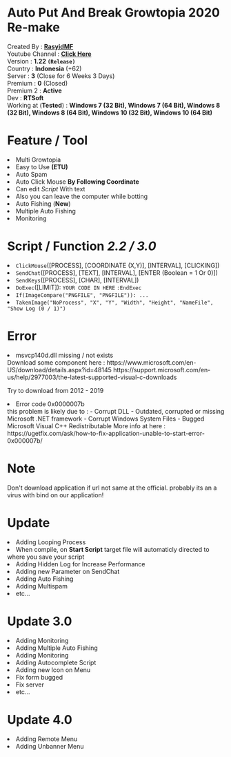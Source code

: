 <h1>Auto Put And Break Growtopia 2020 Re-make</h1>
Created By : <a href="https://www.facebook.com/RasyidMFS"><b>RasyidMF</b></a><br>
Youtube Channel : <b><a href="https://www.youtube.com/channel/UC4pMFaK2xg1NVlmo3I6Kvkw?view_as=subscriber">Click Here</a></b><br>
Version : <b>1.22 <code>(Release)</code></b><br>
Country : <b>Indonesia</b> (+62) <br>
Server : <b>3</b> (Close for 6 Weeks 3 Days) <br>
Premium : <b>0</b> (Closed) <br>
Premium 2 : <b>Active</b> <br>
Dev : <b>RTSoft</b><br>
Working at (<b>Tested</b>) : <b>Windows 7 (32 Bit), Windows 7 (64 Bit), Windows 8 (32 Bit), Windows 8 (64 Bit), Windows 10 (32 Bit), Windows 10 (64 Bit)</b>


<h1>Feature / Tool</h1>
<li>Multi Growtopia</li>
<li>Easy to Use <b>(ETU)</b></li>
<li>Auto Spam</li>
<li>Auto Click Mouse <b>By Following Coordinate</b></li>
<li>Can edit <i>Script</i> With text
<li>Also you can leave the computer while botting</li>
<li>Auto Fishing (<b>New</b>)</li>
<li>Multiple Auto Fishing</li>
<li>Monitoring</li>

<h1>Script / Function <b><i>2.2 / 3.0</i></b></h1>
<li><code>ClickMouse</code>([PROCESS], [COORDINATE (X,Y)], [INTERVAL], [CLICKING])</li>
<li><code>SendChat</code>([PROCESS], [TEXT], [INTERVAL], [ENTER (Boolean = 1 Or 0)])</li>
<li><code>SendKeys</code>([PROCESS], [CHAR], [INTERVAL])</li>
<li><code>DoExec</code>([LIMIT]): <code>YOUR CODE IN HERE</code> <code>:EndExec</code></li>
<li><code>If(ImageCompare("PNGFILE", "PNGFILE")): ...</code></li>
<li><code>TakenImage("NoProcess", "X", "Y", "Width", "Height", "NameFile", "Show Log (0 / 1)")</code></li>

<h1>Error</h1>
<li>msvcp140d.dll missing / not exists</li>
Download some component here : 
https://www.microsoft.com/en-US/download/details.aspx?id=48145
https://support.microsoft.com/en-us/help/2977003/the-latest-supported-visual-c-downloads

Try to download from 2012 - 2019
<li>Error code 0x0000007b</li>
this problem is likely due to :
- Corrupt DLL
- Outdated, corrupted or missing Microsoft .NET framework
- Corrupt Windows System Files
- Bugged Microsoft Visual C++ Redistributable
More info at here : https://ugetfix.com/ask/how-to-fix-application-unable-to-start-error-0x000007b/

<h1>Note</h1>
Don't download application if url not same at the official. probably its an a virus with bind on our application!

<h1>Update</h1>
<li>Adding Looping Process</li>
<li>When compile, on <b>Start Script</b> target file will automaticly directed to where you save your script</li>
<li>Adding Hidden Log for Increase Performance</li>
<li>Adding new Parameter on SendChat</li>
<li>Adding Auto Fishing</li>
<li>Adding Multispam</li>
<li>etc...</li>
<h1>Update 3.0</h1>
<li>Adding Monitoring</li>
<li>Adding Multiple Auto Fishing</li>
<li>Adding Monitoring</li>
<li>Adding Autocomplete Script</li>
<li>Adding new Icon on Menu</li>
<li>Fix form bugged</li>
<li>Fix server</li>
<li>etc...</li>
<h1>Update 4.0</h1>
<li>Adding Remote Menu</li>
<li>Adding Unbanner Menu</li>